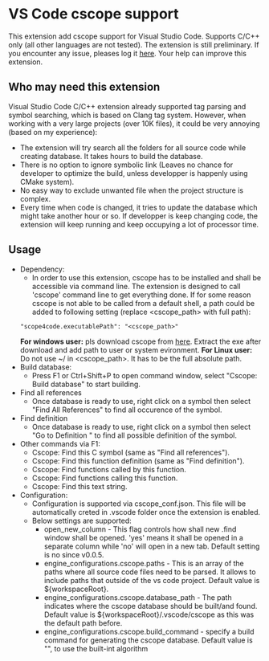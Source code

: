 # VS Code cscope support
This extension add cscope support for Visual Studio Code. Supports C/C++ only (all other languages are not tested). The extension is still preliminary. If you encounter any issue, pleases log it [here](https://github.com/xulion/scope4code/issues). Your help can improve this extension.

## Who may need this extension
Visual Studio Code C/C++ extension already supported tag parsing and symbol searching, which is based on Clang tag system. However, when working with a very large projects (over 10K files), it could be very annoying (based on my experience):
* The extension will try search all the folders for all source code while creating database. It takes hours to build the database.
* There is no option to ignore symbolic link (Leaves no chance for developer to optimize the build, unless developper is happenly using CMake system).
* No easy way to exclude unwanted file when the project structure is complex.
* Every time when code is changed, it tries to update the database which might take another hour or so. If developper is keep changing code, the extension will keep running and keep occupying a lot of processor time.

## Usage
* Dependency:
    * In order to use this extension, cscope has to be installed and shall be accessible via command line. The extension is designed to call 'cscope' command line to get everything done. If for some reason cscope is not able to be called from a default shell, a path could be added to following setting (replace <cscope_path> with full path):
    ```
    "scope4code.executablePath": "<cscope_path>"
    ```
    **For windows user:** pls download cscope from [here](https://code.google.com/archive/p/cscope-win32/downloads). Extract the exe after download and add path to user or system evironment.
    **For Linux user:** Do not use ~/ in <cscope_path>. It has to be the full absolute path.
* Build database:
    * Press F1 or Ctrl+Shift+P to open command window, select "Cscope: Build database" to start building.
* Find all references
    * Once database is ready to use, right click on a symbol then select "Find All References" to find all occurence of the symbol.
* Find definition
    *  Once database is ready to use, right click on a symbol then select "Go to Definition " to find all possible definition of the symbol.
* Other commands via F1:
    * Cscope: Find this C symbol (same as "Find all references").
    * Cscope: Find this function definition (same as "Find definition").
    * Cscope: Find functions called by this function.
    * Cscope: Find functions calling this function.
    * Cscope: Find this text string.
* Configuration:
    * Configuration is supported via cscope_conf.json. This file will be automatically creted in .vscode folder once the extension is enabled.
    * Below settings are supported:
        * open_new_column - This flag controls how shall new .find window shall be opened. 'yes' means it shall be opened in a separate column while 'no' will open in a new tab. Default setting is no since v0.0.5.
        * engine_configurations.cscope.paths - This is an array of the paths where all source code files need to be parsed. It allows to include paths that outside of the vs code project. Default value is ${workspaceRoot}.
        * engine_configurations.cscope.database_path - The path indicates where the cscope database should be built/and found. Default value is ${workspaceRoot}/.vscode/cscope as this was the default path before.
        * engine_configurations.cscope.build_command - specify a build command for generating the cscope database. Default value is "", to use the built-int algorithm
